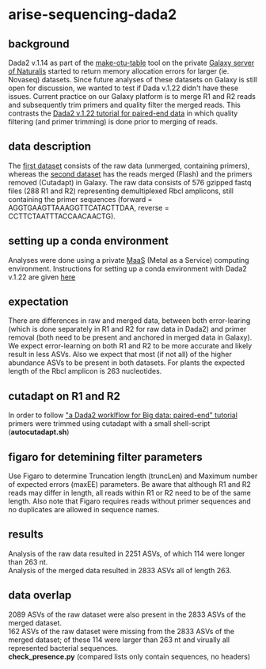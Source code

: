 # arise-sequencing-dada2

## background
Dada2 v.1.14 as part of the [make-otu-table](https://github.com/naturalis/galaxy-tool-make-otu-table) tool on the private [Galaxy server of Naturalis](https://galaxy.naturalis.nl) started to return memory allocation errors for larger (ie. Novaseq) datasets. Since future analyses of these datasets on Galaxy is still open for discussion, we wanted to test if Dada v.1.22 didn't have these issues. Current practice on our Galaxy platform is to merge R1 and R2 reads and subsequently trim primers and quality filter the merged reads. This contrasts the [Dada2 v.1.22 tutorial for paired-end data](https://benjjneb.github.io/dada2/bigdata_paired.html) in which quality filtering (and primer trimming) is done prior to merging of reads.

## data description
The [first dataset](https://drive.google.com/file/d/1S6YhKIrnqzmqu4RxRjE0PZJ4fxpf7F5J/view?usp=sharing) consists of the raw data (unmerged, containing primers), whereas the [second dataset](https://drive.google.com/file/d/1iZPC4_vsBDPZnOexT8y0cP44vtmE0CYI/view?usp=sharing) has the reads merged (Flash) and the primers removed (Cutadapt) in Galaxy. The raw data consists of 576 gzipped fastq files (288 R1 and R2) representing demultiplexed Rbcl amplicons, still containing the primer sequences (forward = AGGTGAAGTTAAAGGTTCATACTTDAA, reverse = CCTTCTAATTTACCAACAACTG).

## setting up a conda environment
Analyses were done using a private [MaaS](https://maas.io/) (Metal as a Service) computing environment. Instructions for setting up a conda environment with Dada2 v.1.22 are given [here]()

## expectation
There are differences in raw and merged data, between both error-learing (which is done separately in R1 and R2 for raw data in Dada2) and primer removal (both need to be present and anchored in merged data in Galaxy). We expect error-learning on both R1 and R2 to be more accurate and likely result in less ASVs. Also we expect that most (if not all) of the higher abundance ASVs to be present in both datasets. For plants the expected length of the Rbcl amplicon is 263 nucleotides.

## cutadapt on R1 and R2
In order to follow ["a Dada2 worklflow for Big data: paired-end" tutorial](https://benjjneb.github.io/dada2/bigdata_paired.html) primers were trimmed using cutadapt with a small shell-script (**autocutadapt.sh**)

## figaro for detemining filter parameters
Use Figaro to determine Truncation length (truncLen) and Maximum number of expected errors (maxEE) parameters. Be aware that although R1 and R2 reads may differ in length, all reads within R1 or R2 need to be of the same length. Also note that Figaro requires reads without primer sequences and no duplicates are allowed in sequence names.

## results
Analysis of the raw data resulted in 2251 ASVs, of which 114 were longer than 263 nt.\
Analysis of the merged data resulted in 2833 ASVs all of length 263.

## data overlap
2089 ASVs of the raw dataset were also present in the 2833 ASVs of the merged dataset.\
162 ASVs of the raw dataset were missing from the 2833 ASVs of the merged dataset; of these 114 were larger than 263 nt and virually all represented bacterial sequences.\
**check_presence.py** (compared lists only contain sequences, no headers)




